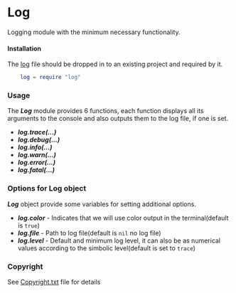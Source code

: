 # Log

Logging module with the minimum necessary functionality.

#### Installation
The [log](https://github.com/mzujev/log/log.lua) file should be dropped in to an existing project and required by it.
```lua
    log = require "log"
``` 

### Usage
The ***Log*** module provides 6 functions, each function displays all its arguments to the console and also outputs them to the log file, if one is set.

- ***log.trace(...)***
- ***log.debug(...)***
- ***log.info(...)***
- ***log.warn(...)***
- ***log.error(...)***
- ***log.fatal(...)***

### Options for Log object
***Log*** object provide some variables for setting additional options.

- ***log.color*** - Indicates that we will use color output in the terminal(default is `true`)
- ***log.file*** - Path to log file(default is `nil` no log file)
- ***log.level*** - Default and minimum log level, it can also be as numerical values according to the simbolic level(default is set to `trace`)

### Copyright
See [Copyright.txt](https://github.com/mzujev/log/blob/master/Copyright.txt) file for details
